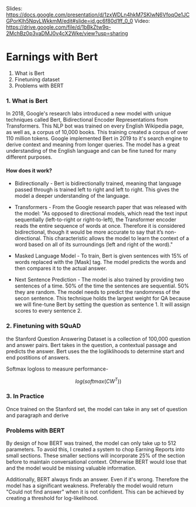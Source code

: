 Slides: https://docs.google.com/presentation/d/1zxWDLn4hkM7SKlwN6VfoqOe1JCGPorKlh5NqvLWkkmM/edit#slide=id.gc6f80d1ff_0_0
Video: https://drive.google.com/file/d/1bBkZtw9q-2MchBz0p3vaDMJ0v4cX2Wke/view?usp=sharing

# Earnings with Bert

1. What is Bert
2. Finetuning dataset
3. Problems with BERT






### 1. What is Bert

In 2018, Google's research labs introduced a new model with unique techniques called Bert, Bidirectional Encoder Representations from Transformers. This NLP bot was trained on every English Wikipedia page, as well as, a corpus of 10,000 books. This training created a corpus of over 110 million tokens. Google implemented Bert in 2019 to it's search engine to derive context and meaning from longer queries. The model has a great understanding of the English language and can be fine tuned for many different purposes.

#### How does it work?

* Bidirectionally - 
Bert is bidirectionally trained, meaning that language passed through is trained left to right and left to right. This gives the model a deeper understanding of the language. 

* Transformers - 
From the Google research paper that was released with the model:
"As opposed to directional models, which read the text input sequentially (left-to-right or right-to-left), the Transformer encoder reads the entire sequence of words at once. Therefore it is considered bidirectional, though it would be more accurate to say that it’s non-directional. This characteristic allows the model to learn the context of a word based on all of its surroundings (left and right of the word)."

* Masked Language Model - 
To train, Bert is given sentences with 15% of words replaced with the [Mask] tag. The model predicts the words and then compares it to the actual answer. 

* Next Sentence Prediction - 
The model is also trained by providing two sentences of a time. 50% of the time the sentences are sequential. 50% they are random. The model needs to predict the randomness of the secon sentence. This technique holds the largest weight for QA because we will fine-tune Bert by setting the question as sentence 1. It will assign scores to every sentence 2.


### 2. Finetuning with SQuAD
the Stanford Question Answering Dataset is a collection of 100,000 question and answer pairs. Bert takes in the question, a contextual passage and predicts the answer. Bert uses the the logliklihoods to determine start and end postitions of answers.


Softmax logloss to measure performance-

$$ log(softmax(CW^T)) $$


### 3. In Practice

Once trained on the Stanford set, the model can take in any set of question and paragraph and derive 


### Problems with BERT

By design of how BERT was trained, the model can only take up to 512 parameters. To avoid this, I created a system to chop Earning Reports into small sections. These smaller sections will incorporate 25% of the section before to maintain conversational context. Otherwise BERT would lose that and the model would be missing valuable information. 

Additionally, BERT always finds an answer. Even if it's wrong. Therefore the model has a significant weakness. Preferably the model would return "Could not find answer" when it is not confident. This can be achieved by creating a threshold for log-likelihood.




